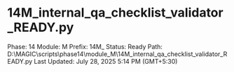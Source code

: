 # 14M_internal_qa_checklist_validator_READY.py

Phase: 14
Module: M
Prefix: 14M_
Status: Ready
Path: D:\MAGIC\scripts\phase14\module_M\14M_internal_qa_checklist_validator_READY.py
Last Updated: July 28, 2025 5:14 PM (GMT+5:30)